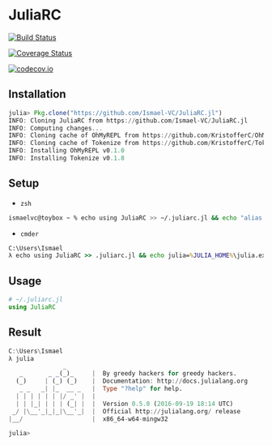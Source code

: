 # JuliaRC

[![Build Status](https://travis-ci.org/Ismael-VC/JuliaRC.jl.svg?branch=master)](https://travis-ci.org/Ismael-VC/JuliaRC.jl)

[![Coverage Status](https://coveralls.io/repos/Ismael-VC/JuliaRC.jl/badge.svg?branch=master&service=github)](https://coveralls.io/github/Ismael-VC/JuliaRC.jl?branch=master)

[![codecov.io](http://codecov.io/github/Ismael-VC/JuliaRC.jl/coverage.svg?branch=master)](http://codecov.io/github/Ismael-VC/JuliaRC.jl?branch=master)

## Installation

```julia
julia> Pkg.clone("https://github.com/Ismael-VC/JuliaRC.jl")
INFO: Cloning JuliaRC from https://github.com/Ismael-VC/JuliaRC.jl
INFO: Computing changes...
INFO: Cloning cache of OhMyREPL from https://github.com/KristofferC/OhMyREPL.jl.git
INFO: Cloning cache of Tokenize from https://github.com/KristofferC/Tokenize.jl.git
INFO: Installing OhMyREPL v0.1.0
INFO: Installing Tokenize v0.1.8                                                                         
```

## Setup

* `zsh`

```bash
ismaelvc@toybox ~ % echo using JuliaRC >> ~/.juliarc.jl && echo "alias julia='$(which julia) -q'" >> ~/.zshrc && source ~/.zshrc
```

* `cmder`

```cmd
C:\Users\Ismael
λ echo using JuliaRC >> .juliarc.jl && echo julia=%JULIA_HOME%\julia.exe -q $* >> %CMDER_ROOT%\config\user-aliases.cmd && call %CMDER_ROOT%\config\user-aliases.cmd
```

## Usage

```julia
# ~/.juliarc.jl
using JuliaRC
```

## Result

```julia
C:\Users\Ismael
λ julia
               _
   _       _ _(_)_     |  By greedy hackers for greedy hackers.
  (_)     | (_) (_)    |  Documentation: http://docs.julialang.org
   _ _   _| |_  __ _   |  Type "?help" for help.
  | | | | | | |/ _' |  |
  | | |_| | | | (_| |  |  Version 0.5.0 (2016-09-19 18:14 UTC)
 _/ |\__'_|_|_|\__'_|  |  Official http://julialang.org/ release
|__/                   |  x86_64-w64-mingw32

julia>
```

